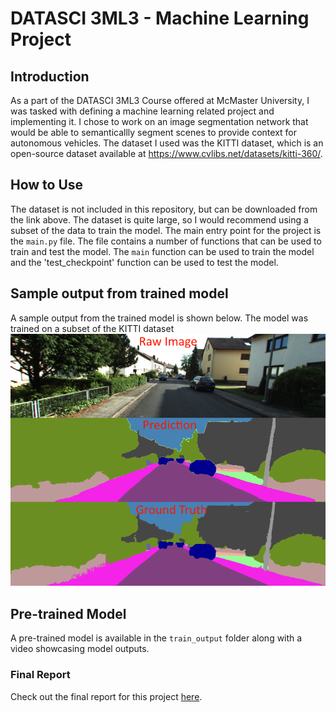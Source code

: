 # DATASCI 3ML3 - Machine Learning Project

## Introduction
As a part of the DATASCI 3ML3 Course offered at McMaster University, I was tasked with 
defining a machine learning related project and implementing it. I chose to work on an image
segmentation network that would be able to semanticallly segment scenes to provide context
for autonomous vehicles. The dataset I used was the KITTI dataset, which is an open-source dataset
available at https://www.cvlibs.net/datasets/kitti-360/. 

## How to Use
The dataset is not included in this repository, but can be downloaded from the link above.
The dataset is quite large, so I would recommend using a subset of the data to train the model.
The main entry point for the project is the `main.py` file. The file contains a number of functions
that can be used to train and test the model. The `main` function can be used to train the model and 
the 'test_checkpoint' function can be used to test the model.

## Sample output from trained model
A sample output from the trained model is shown below. The model was trained on a subset of the KITTI dataset
![Sample Output](/sample_image.png)

## Pre-trained Model
A pre-trained model is available in the `train_output` folder along with a video showcasing model outputs. 

### Final Report
Check out the final report for this project [here](Final_Report.pdf).

